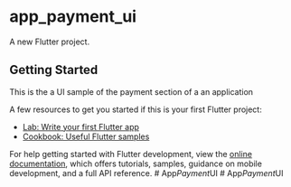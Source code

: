 # app_payment_ui

A new Flutter project.

## Getting Started

This is the a UI sample of the payment section of a an application

A few resources to get you started if this is your first Flutter project:

- [Lab: Write your first Flutter app](https://docs.flutter.dev/get-started/codelab)
- [Cookbook: Useful Flutter samples](https://docs.flutter.dev/cookbook)

For help getting started with Flutter development, view the
[online documentation](https://docs.flutter.dev/), which offers tutorials,
samples, guidance on mobile development, and a full API reference.
#   A p p _ P a y m e n t _ U I 
 
 #   A p p _ P a y m e n t _ U I 
 
 
